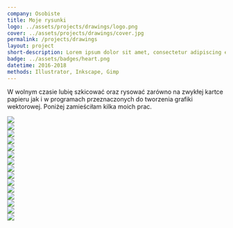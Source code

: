 ```yaml
---
company: Osobiste
title: Moje rysunki
logo: ../assets/projects/drawings/logo.png
cover: ../assets/projects/drawings/cover.jpg
permalink: /projects/drawings
layout: project
short-description: Lorem ipsum dolor sit amet, consectetur adipiscing elit, sed do eiusmod tempor incididunt ut labore et dolore magna aliqua. Ut enim ad minim veniam
badge: ../assets/badges/heart.png
datetime: 2016-2018
methods: Illustrator, Inkscape, Gimp
---
```


W wolnym czasie lubię szkicować oraz rysować zarówno na zwykłej kartce papieru jak i&nbsp;w&nbsp;programach przeznaczonych do tworzenia grafiki wektorowej. Poniżej zamieściłam kilka moich prac.

<div class="project-image"><img src="../assets/projects/drawings/illustrator/1.png" /></div>

<div class="project-image">
	<img src="../assets/projects/drawings/1.jpg" />
</div>
<div class="project-image">
<img src="../assets/projects/drawings/4.jpg" />
</div>
<div class="project-image"><img src="../assets/projects/drawings/illustrator/4.png" /></div>

<div class="project-image">
<img src="../assets/projects/drawings/3.jpg" />
</div>
<div class="project-image">
	<img src="../assets/projects/drawings/2.jpg" />
</div>
<div class="project-image">
	<img src="../assets/projects/drawings/5.jpg" />
</div>

<!-- <div class="project-image"><img src="../assets/projects/drawings/illustrator/2.png" /></div> -->

<!-- <div class="project-image"><img src="../assets/projects/drawings/illustrator/3.png" /></div> -->

<div class="project-image"><img src="../assets/projects/drawings/illustrator/5.png" /></div>
<div class="project-image"><img src="../assets/projects/drawings/illustrator/6.png" /></div>
<div class="project-image"><img src="../assets/projects/drawings/illustrator/7.png" /></div>
<!-- <div class="project-image"><img src="../assets/projects/drawings/illustrator/8.png" /></div> -->
<div class="project-image"><img src="../assets/projects/drawings/illustrator/9.png" /></div>
<!-- <div class="project-image"><img src="../assets/projects/drawings/illustrator/10.png" /></div> -->
<!-- <div class="project-image"><img src="../assets/projects/drawings/illustrator/11.png" /></div> -->
<div class="project-image"><img src="../assets/projects/drawings/illustrator/12.png" /></div>
<!-- <div class="project-image"><img src="../assets/projects/drawings/illustrator/13.png" /></div> -->
<!-- <div class="project-image"><img src="../assets/projects/drawings/illustrator/14.png" /></div> -->
<div class="project-image"><img src="../assets/projects/drawings/illustrator/15.png" /></div>
<!-- <div class="project-image"><img src="../assets/projects/drawings/illustrator/16.png" /></div> -->
<div class="project-image"><img src="../assets/projects/drawings/illustrator/17.png" /></div>
<div class="project-image"><img src="../assets/projects/drawings/illustrator/18.png" /></div>

<!-- http://photoswipe.com/documentation/getting-started.html -->
